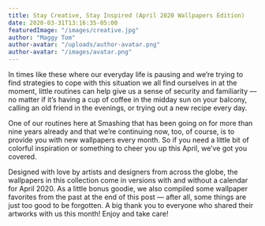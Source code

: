 ```yaml
---
title: Stay Creative, Stay Inspired (April 2020 Wallpapers Edition)
date: 2020-03-31T13:16:35-05:00
featuredImage: "/images/creative.jpg"
author: "Maggy Tom"
author-avatar: "/uploads/author-avatar.png"
author-avatar: "/images/avatar.png"
---
```


In times like these where our everyday life is pausing and we’re trying to find strategies to cope with this situation we all find ourselves in at the moment, little routines can help give us a sense of security and familiarity — no matter if it’s having a cup of coffee in the midday sun on your balcony, calling an old friend in the evenings, or trying out a new recipe every day.

One of our routines here at Smashing that has been going on for more than nine years already and that we’re continuing now, too, of course, is to provide you with new wallpapers every month. So if you need a little bit of colorful inspiration or something to cheer you up this April, we’ve got you covered.

Designed with love by artists and designers from across the globe, the wallpapers in this collection come in versions with and without a calendar for April 2020. As a little bonus goodie, we also compiled some wallpaper favorites from the past at the end of this post — after all, some things are just too good to be forgotten. A big thank you to everyone who shared their artworks with us this month! Enjoy and take care!
